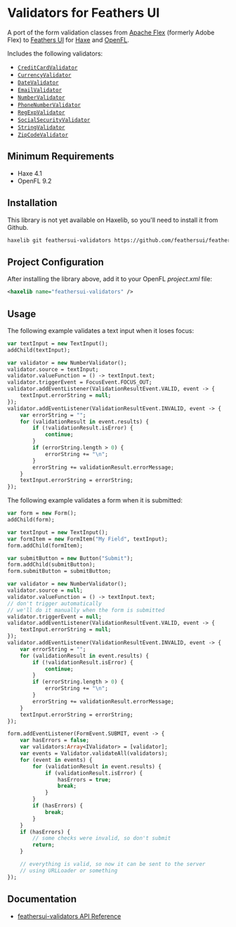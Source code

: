 # Validators for Feathers UI

A port of the form validation classes from [Apache Flex](https://flex.apache.org/) (formerly Adobe Flex) to [Feathers UI](https://feathersui.com/) for [Haxe](https://haxe.org/) and [OpenFL](https://openfl.org/).

Includes the following validators:

- [`CreditCardValidator`](https://api.feathersui.com/validators/current/feathers/validators/CreditCardValidator.html)
- [`CurrencyValidator`](https://api.feathersui.com/validators/current/feathers/validators/CurrencyValidator.html)
- [`DateValidator`](https://api.feathersui.com/validators/current/feathers/validators/DateValidator.html)
- [`EmailValidator`](https://api.feathersui.com/validators/current/feathers/validators/EmailValidator.html)
- [`NumberValidator`](https://api.feathersui.com/validators/current/feathers/validators/NumberValidator.html)
- [`PhoneNumberValidator`](https://api.feathersui.com/validators/current/feathers/validators/PhoneNumberValidator.html)
- [`RegExpValidator`](https://api.feathersui.com/validators/current/feathers/validators/RegExpValidator.html)
- [`SocialSecurityValidator`](https://api.feathersui.com/validators/current/feathers/validators/SocialSecurityValidator.html)
- [`StringValidator`](https://api.feathersui.com/validators/current/feathers/validators/StringValidator.html)
- [`ZipCodeValidator`](https://api.feathersui.com/validators/current/feathers/validators/ZipCodeValidator.html)

## Minimum Requirements

- Haxe 4.1
- OpenFL 9.2

## Installation

This library is not yet available on Haxelib, so you'll need to install it from Github.

```sh
haxelib git feathersui-validators https://github.com/feathersui/feathersui-validators.git
```

## Project Configuration

After installing the library above, add it to your OpenFL _project.xml_ file:

```xml
<haxelib name="feathersui-validators" />
```

## Usage

The following example validates a text input when it loses focus:

```haxe
var textInput = new TextInput();
addChild(textInput);

var validator = new NumberValidator();
validator.source = textInput;
validator.valueFunction = () -> textInput.text;
validator.triggerEvent = FocusEvent.FOCUS_OUT;
validator.addEventListener(ValidationResultEvent.VALID, event -> {
	textInput.errorString = null;
});
validator.addEventListener(ValidationResultEvent.INVALID, event -> {
	var errorString = "";
	for (validationResult in event.results) {
		if (!validationResult.isError) {
			continue;
		}
		if (errorString.length > 0) {
			errorString += "\n";
		}
		errorString += validationResult.errorMessage;
	}
	textInput.errorString = errorString;
});
```

The following example validates a form when it is submitted:

```haxe
var form = new Form();
addChild(form);

var textInput = new TextInput();
var formItem = new FormItem("My Field", textInput);
form.addChild(formItem);

var submitButton = new Button("Submit");
form.addChild(submitButton);
form.submitButton = submitButton;

var validator = new NumberValidator();
validator.source = null;
validator.valueFunction = () -> textInput.text;
// don't trigger automatically
// we'll do it manually when the form is submitted
validator.triggerEvent = null;
validator.addEventListener(ValidationResultEvent.VALID, event -> {
	textInput.errorString = null;
});
validator.addEventListener(ValidationResultEvent.INVALID, event -> {
	var errorString = "";
	for (validationResult in event.results) {
		if (!validationResult.isError) {
			continue;
		}
		if (errorString.length > 0) {
			errorString += "\n";
		}
		errorString += validationResult.errorMessage;
	}
	textInput.errorString = errorString;
});

form.addEventListener(FormEvent.SUBMIT, event -> {
	var hasErrors = false;
	var validators:Array<IValidator> = [validator];
	var events = Validator.validateAll(validators);
	for (event in events) {
		for (validationResult in event.results) {
			if (validationResult.isError) {
				hasErrors = true;
				break;
			}
		}
		if (hasErrors) {
			break;
		}
	}
	if (hasErrors) {
		// some checks were invalid, so don't submit
		return;
	}

	// everything is valid, so now it can be sent to the server
	// using URLLoader or something
});
```

## Documentation

- [feathersui-validators API Reference](https://api.feathersui.com/validators/)
